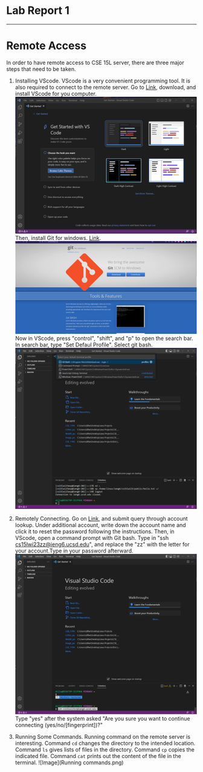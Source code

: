 # Lab Report 1
---
# Remote Access
In order to have remote access to CSE 15L server, there are three major steps that need to be taken.
1. Installing VScode.
VScode is a very convenient programming tool. It is also required to connect to the remote server.
Go to [Link](https://code.visualstudio.com/download), download, and install VScode for you computer.
![Image](vscode1.png)
Then, install Git for windows. [Link](https://gitforwindows.org/).
![Image](Git1.png)
Now in VScode, press "control", "shift", and "p" to open the search bar.
In search bar, type "Set Defaul Profile".
Select git bash.
![Image](Gitbash1.png)

2. Remotely Connecting.
Go on [Link](https://sdacs.ucsd.edu/~icc/index.php), and submit query through account lookup.
Under additional account, write down the account name and click it to reset the password following the instructions.
Then, in VScode, open a command prompt with Git bash. 
Type in "ssh cs15lwi23zz@ieng6.ucsd.edu", and replace the "zz" with the letter for your account.Type in your password afterward.
![Image](RemoteConnecting1.png)
Type "yes" after the system asked "Are you sure you want to continue connecting (yes/no/[fingerprint])?"

3. Running Some Commands.
Running command on the remote server is interesting.
Command `cd` changes the directory to the intended location.
Command `ls` gives lists of files in the directory.
Command `cp` copies the indicated file.
Command `cat` prints out the content of the file in the terminal.
![Image](Running commands.png)



